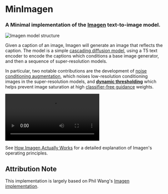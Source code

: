 # MinImagen
### A Minimal implementation of the [Imagen](https://imagen.research.google/) text-to-image model.

![Imagen model structure](./image/model_structure.png)

Given a caption of an image, Imagen will generate an image that reflects the caption. The model is a simple [cascading diffusion model](https://arxiv.org/abs/2106.15282), using a T5 text encoder to encode the captions which conditions a base image generator, and then a sequence of super-resolution models.

In particular, two notable contributions are the development of [noise conditioning augmentation](https://www.assemblyai.com/blog/how-imagen-actually-works/#robust-cascaded-diffusion-models), which noises low-resolution conditioning images in the super-resolution models, and [**dynamic thresholding**](https://www.assemblyai.com/blog/how-imagen-actually-works/#dynamic-thresholding) which helps prevent image saturation at high [classifier-free guidance](https://www.assemblyai.com/blog/how-imagen-actually-works/#classifier-free-guidance) weights.

![Dynamic Thresholding](images/dynamic_threshold.mp4)

See [How Imagen Actually Works](https://www.assemblyai.com/blog/how-imagen-actually-works/) for a detailed explanation of Imagen's operating principles.


## Attribution Note
This implementation is largely based on Phil Wang's [Imagen implementation](https://github.com/lucidrains/imagen-pytorch).
